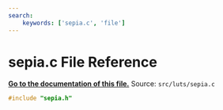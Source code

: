 ```yaml
---
search:
    keywords: ['sepia.c', 'file']
---
```


# sepia.c File Reference

**[Go to the documentation of this file.](sepia_8c.md)**
Source: `src/luts/sepia.c`

    
    
    
    
    
    
```cpp
#include "sepia.h"
```


    
  
